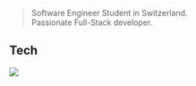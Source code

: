 > Software Engineer Student in Switzerland. <br>
> Passionate Full-Stack developer.

## Tech
<img src="https://skillicons.dev/icons?i=html,css,js,nodejs,express,java,maven,mysql,mongodb,postman,cs,dotnet,docker,cloudflare,aws,linux,bash,replit,lua,robloxstudio,azure,notion,figma,ps"/>
